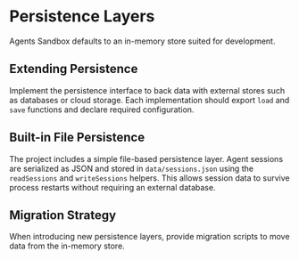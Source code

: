 # Persistence Layers

Agents Sandbox defaults to an in-memory store suited for development.

## Extending Persistence

Implement the persistence interface to back data with external stores such as databases or cloud storage. Each implementation should export `load` and `save` functions and declare required configuration.

## Built-in File Persistence

The project includes a simple file-based persistence layer. Agent sessions are serialized as JSON and stored in `data/sessions.json` using the `readSessions` and `writeSessions` helpers. This allows session data to survive process restarts without requiring an external database.

## Migration Strategy

When introducing new persistence layers, provide migration scripts to move data from the in-memory store.
